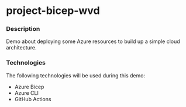 # project-bicep-wvd
### Description
Demo about deploying some Azure resources to build up a simple cloud architecture.

### Technologies
The following technologies will be used during this demo:
* Azure Bicep
* Azure CLI
* GitHub Actions
